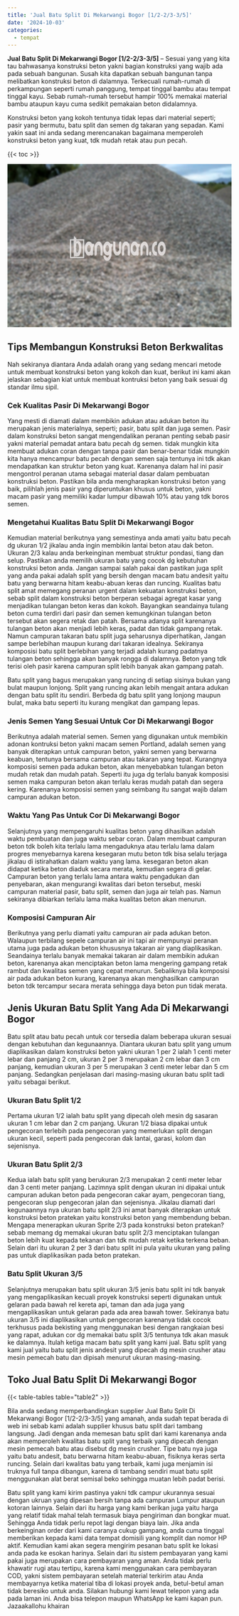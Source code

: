 ```yaml
---
title: 'Jual Batu Split Di Mekarwangi Bogor [1/2-2/3-3/5]'
date: '2024-10-03'
categories:
  - tempat
---
```


**Jual Batu Split Di Mekarwangi Bogor \[1/2-2/3-3/5\]** – Sesuai yang yang kita tau bahwasanya konstruksi beton yakni bagian konstruksi yang wajib ada pada sebuah bangunan. Susah kita dapatkan sebuah bangunan tanpa melibatkan konstruksi beton di dalamnya. Terkecuali rumah-rumah di perkampungan seperti rumah panggung, tempat tinggal bambu atau tempat tinggal kayu. Sebab rumah-rumah tersebut hampir 100% memakai material bambu ataupun kayu cuma sedikit pemakaian beton didalamnya.

Konstruksi beton yang kokoh tentunya tidak lepas dari material seperti; pasir yang bermutu, batu split dan semen dg takaran yang sepadan. Kami yakin saat ini anda sedang merencanakan bagaimana memperoleh konstruksi beton yang kuat, tdk mudah retak atau pun pecah.

{{< toc >}}

![Jual Batu Split Di Mekarwangi Bogor [1/2-2/3-3/5]](/images/jual-batu-split-02.png)

## Tips Membangun Konstruksi Beton Berkwalitas

Nah sekiranya diantara Anda adalah orang yang sedang mencari metode untuk membuat konstruksi beton yang kokoh dan kuat, berikut ini kami akan jelaskan sebagian kiat untuk membuat kontruksi beton yang baik sesuai dg standar ilmu sipil.

### Cek Kualitas Pasir Di Mekarwangi Bogor

Yang mesti di diamati dalam membikin adukan atau adukan beton itu merupakan jenis materialnya, seperti; pasir, batu split dan juga semen. Pasir dalam konstruksi beton sangat mengendalikan peranan penting sebab pasir yakni material pemadat antara batu pecah dg semen. tidak mungkin kita membuat adukan coran dengan tanpa pasir dan benar-benar tidak mungkin kita hanya mencampur batu pecah dengan semen saja tentunya ini tdk akan mendapatkan kan struktur beton yang kuat. Karenanya dalam hal ini pasir mengontrol peranan utama sebagai material dasar dalam pembuatan konstruksi beton. Pastikan bila anda mengharapkan konstruksi beton yang baik, pilihlah jenis pasir yang diperuntukan khusus untuk beton, yakni macam pasir yang memiliki kadar lumpur dibawah 10% atau yang tdk boros semen.

### Mengetahui Kualitas Batu Split Di Mekarwangi Bogor

Kemudian material berikutnya yang semestinya anda amati yaitu batu pecah dg ukuran 1/2 jikalau anda ingin membikin lantai beton atau dak beton. Ukuran 2/3 kalau anda berkeinginan membuat struktur pondasi, tiang dan selup. Pastikan anda memilih ukuran batu yang cocok dg kebutuhan konstruksi beton anda. Jangan sampai salah pakai dan pastikan juga split yang anda pakai adalah split yang bersih dengan macam batu andesit yaitu batu yang berwarna hitam keabu-abuan keras dan runcing. Kualitas batu split amat memegang peranan urgent dalam kekuatan konstruksi beton, sebab split dalam konstruksi beton berperan sebagai agregat kasar yang menjadikan tulangan beton keras dan kokoh. Bayangkan seandainya tulang beton cuma terdiri dari pasir dan semen kemungkinan tulangan beton tersebut akan segera retak dan patah. Bersama adanya split karenanya tulangan beton akan menjadi lebih keras, padat dan tidak gampang retak. Namun campuran takaran batu split juga seharusnya diperhatikan, Jangan sampe berlebihan maupun kurang dari takaran idealnya. Sekiranya komposisi batu split berlebihan yang terjadi adalah kurang padatnya tulangan beton sehingga akan banyak rongga di dalamnya. Beton yang tdk terisi oleh pasir karena campuran split lebih banyak akan gampang patah.

Batu split yang bagus merupakan yang runcing di setiap sisinya bukan yang bulat maupun lonjong. Split yang runcing akan lebih mengait antara adukan dengan batu split itu sendiri. Berbeda dg batu split yang lonjong maupun bulat, maka batu seperti itu kurang mengikat dan gampang lepas.

### Jenis Semen Yang Sesuai Untuk Cor Di Mekarwangi Bogor

Berikutnya adalah material semen. Semen yang digunakan untuk membikin adonan kontruksi beton yakni macam semen Portland, adalah semen yang banyak diterapkan untuk campuran beton, yakni semen yang berwarna keabuan, tentunya bersama campuran atau takaran yang tepat. Kurangnya komposisi semen pada adukan beton, akan menyebabkan tulangan beton mudah retak dan mudah patah. Seperti itu juga dg terlalu banyak komposisi semen maka campuran beton akan terlalu keras mudah patah dan segera kering. Karenanya komposisi semen yang seimbang itu sangat wajib dalam campuran adukan beton.

### Waktu Yang Pas Untuk Cor Di Mekarwangi Bogor

Selanjutnya yang mempengaruhi kualitas beton yang dihasilkan adalah waktu pembuatan dan juga waktu sebar coran. Dalam membuat campuran beton tdk boleh kita terlalu lama mengaduknya atau terlalu lama dalam progres menyebarnya karena kesegaran mutu beton tdk bisa selalu terjaga jikalau di istirahatkan dalam waktu yang lama. kesegaran beton akan didapat ketika beton diaduk secara merata, kemudian segera di gelar. Campuran beton yang terlalu lama antara waktu pengadukan dan penyebaran, akan mengurangi kwalitas dari beton tersebut, meski campuran material pasir, batu split, semen dan juga air telah pas. Namun sekiranya dibiarkan terlalu lama maka kualitas beton akan menurun.

### Komposisi Campuran Air

Berikutnya yang perlu diamati yaitu campuran air pada adukan beton. Walaupun terbilang sepele campuran air ini tapi air mempunyai peranan utama juga pada adukan beton khususnya takaran air yang diaplikasikan. Seandainya terlalu banyak memakai takaran air dalam membikin adukan beton, karenanya akan menciptakan beton lama mengering gampang retak rambut dan kwalitas semen yang cepat menurun. Sebaliknya bila komposisi air pada adukan beton kurang, karenanya akan menghasilkan campuran beton tdk tercampur secara merata sehingga daya beton pun tidak merata.

## Jenis Ukuran Batu Split Yang Ada Di Mekarwangi Bogor

Batu split atau batu pecah untuk cor tersedia dalam beberapa ukuran sesuai dengan kebutuhan dan kegunaannya. Diantara ukuran batu split yang umum diaplikasikan dalam konstruksi beton yakni ukuran 1 per 2 ialah 1 centi meter lebar dan panjang 2 cm, ukuran 2 per 3 merupakan 2 cm lebar dan 3 cm panjang, kemudian ukuran 3 per 5 merupakan 3 centi meter lebar dan 5 cm panjang. Sedangkan penjelasan dari masing-masing ukuran batu split tadi yaitu sebagai berikut.

### Ukuran Batu Split 1/2

Pertama ukuran 1/2 ialah batu split yang dipecah oleh mesin dg sasaran ukuran 1 cm lebar dan 2 cm panjang. Ukuran 1/2 biasa dipakai untuk pengecoran terlebih pada pengecoran yang memerlukan split dengan ukuran kecil, seperti pada pengecoran dak lantai, garasi, kolom dan sejenisnya.

### Ukuran Batu Split 2/3

Kedua ialah batu split yang berukuran 2/3 merupakan 2 centi meter lebar dan 3 centi meter panjang. Lazimnya split dengan ukuran ini dipakai untuk campuran adukan beton pada pengecoran cakar ayam, pengecoran tiang, pengecoran slup pengecoran jalan dan sejenisnya. Jikalau diamati dari kegunaannya nya ukuran batu split 2/3 ini amat banyak diterapkan untuk konstruksi beton pratekan yaitu konstruksi beton yang membendung beban. Mengapa menerapkan ukuran Sprite 2/3 pada konstruksi beton pratekan? sebab memang dg memakai ukuran batu split 2/3 menciptakan tulangan beton lebih kuat kepada tekanan dan tdk mudah retak ketika terkena beban. Selain dari itu ukuran 2 per 3 dari batu split ini pula yaitu ukuran yang paling pas untuk diaplikasikan pada beton pratekan.

### Batu Split Ukuran 3/5

Selanjutnya merupakan batu split ukuran 3/5 jenis batu split ini tdk banyak yang mengaplikasikan kecuali proyek konstruksi seperti digunakan untuk gelaran pada bawah rel kereta api, taman dan ada juga yang mengaplikasikan untuk gelaran pada ada area bawah tower. Sekiranya batu ukuran 3/5 ini diaplikasikan untuk pengecoran karenanya tidak cocok terkhusus pada bekisting yang menggunakan besi dengan rangkaian besi yang rapat, adukan cor dg memakai batu split 3/5 tentunya tdk akan masuk ke dalamnya. Itulah ketiga macam batu split yang kami jual. Batu split yang kami jual yaitu batu split jenis andesit yang dipecah dg mesin crusher atau mesin pemecah batu dan dipisah menurut ukuran masing-masing.

## Toko Jual Batu Split Di Mekarwangi Bogor

{{< table-tables table="table2" >}}

Bila anda sedang memperbandingkan supplier Jual Batu Split Di Mekarwangi Bogor \[1/2-2/3-3/5\] yang amanah, anda sudah tepat berada di web ini sebab kami adalah supplier khusus batu split dari tambang langsung. Jadi dengan anda memesan batu split dari kami karenanya anda akan memperoleh kwalitas batu split yang terbaik yang dipecah dengan mesin pemecah batu atau disebut dg mesin crusher. Tipe batu nya juga yaitu batu andesit, batu berwarna hitam keabu-abuan, fisiknya keras serta runcing. Selain dari kwalitas batu yang terbaik, kami juga menjamin isi truknya full tanpa dibangun, karena di tambang sendiri muat batu split menggunakan alat berat semisal beko sehingga muatan lebih padat berisi.

Batu split yang kami kirim pastinya yakni tdk campur ukurannya sesuai dengan ukruan yang dipesan bersih tanpa ada campuran Lumpur ataupun kotoran lainnya. Selain dari itu harga yang kami berikan juga yaitu harga yang relatif tidak mahal telah termasuk biaya pengiriman dan bongkar muat. Sehingga Anda tidak perlu repot lagi dengan biaya lain. Jika anda berkeinginan order dari kami caranya cukup gampang, anda cuma tinggal memberikan kepada kami data tempat domisili yang komplit dan nomor HP aktif. Kemudian kami akan segera mengirim pesanan batu split ke lokasi anda pada ke esokan harinya. Selain dari itu sistem pembayaran yang kami pakai juga merupakan cara pembayaran yang aman. Anda tidak perlu khawatir rugi atau tertipu, karena kami menggunakan cara pembayaran COD, yakni sistem pembayaran setelah material terkirim atau Anda membayarnya ketika material tiba di lokasi proyek anda, betul-betul aman tidak beresiko untuk anda. Silakan hubungi kami lewat telepon yang ada pada laman ini. Anda bisa telepon maupun WhatsApp ke kami kapan pun. Jazaakallohu khairan
